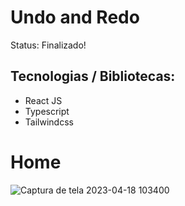 <h1> 
  Undo and Redo
</h1

<p> Status: Finalizado!</p>

<h2> Tecnologias / Bibliotecas: </h2>

+ React JS
+ Typescript
+ Tailwindcss

<h1> Home </h1>

![Captura de tela 2023-04-18 103400](https://user-images.githubusercontent.com/66790414/232794015-a3794062-0af5-4ce1-9852-809a9ac103f3.png)

